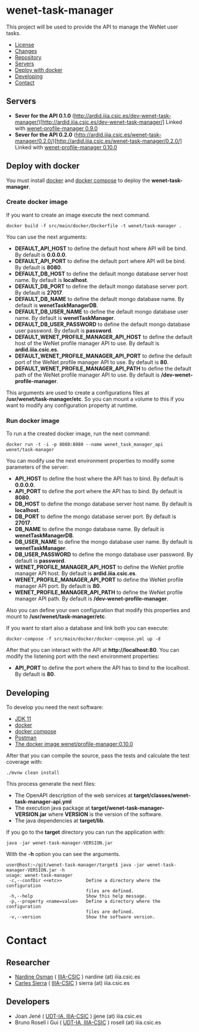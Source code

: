# wenet-task-manager

This project will be used to provide the API to manage the WeNet user tasks.

 - [License](LICENSE)
 - [Changes](CHANGELOG)
 - [Repository](https://rosell@bitbucket.org/wenet/wenet-task-manager-engine.git)
 - [Servers](#servers)
 - [Deploy with docker](#deploy-with-docker)
 - [Developing](#developing)
 - [Contact](#contact)

## Servers

  - **Sever for the API 0.1.0** (http://ardid.iiia.csic.es/dev-wenet-task-manager/)[http://ardid.iiia.csic.es/dev-wenet-task-manager/] Linked with [wenet-profile-manager 0.9.0](http://ardid.iiia.csic.es/dev-wenet-profile-manager/)
  - **Sever for the API 0.2.0** (http://ardid.iiia.csic.es/wenet-task-manager/0.2.0/)[http://ardid.iiia.csic.es/wenet-task-manager/0.2.0/] Linked with [wenet-profile-manager 0.10.0](http://ardid.iiia.csic.es/wenet-profile-manager/0.10.0/)


## Deploy with docker

  You must install [docker](https://docs.docker.com/install/) and
  [docker compose](https://docs.docker.com/compose/install/) to deploy
  the **wenet-task-manager**.

### Create docker image

If you want to create an image execute the next command.

```
docker build -f src/main/docker/Dockerfile -t wenet/task-manager .
```

You can use the next arguments:

 - **DEFAULT_API_HOST** to define the default host where API will be bind. By default is **0.0.0.0**.
 - **DEFAULT_API_PORT** to define the default port where API will be bind. By default is **8080**.
 - **DEFAULT_DB_HOST** to define the default mongo database server host name. By default is **localhost**.
 - **DEFAULT_DB_PORT** to define the default mongo database server port. By default is **27017**.
 - **DEFAULT_DB_NAME** to define the default mongo database name. By default is **wenetTaskManagerDB**.
 - **DEFAULT_DB_USER_NAME** to define the default mongo database user name. By default is **wenetTaskManager**.
 - **DEFAULT_DB_USER_PASSWORD** to define the default mongo database user password. By default is **password**.
 - **DEFAULT_WENET_PROFILE_MANAGER_API_HOST** to define the default host of the WeNet profile manager API to use. By default is **ardid.iiia.csic.es**.
 - **DEFAULT_WENET_PROFILE_MANAGER_API_PORT** to define the default port of the WeNet profile manager API to use. By default is **80**.
 - **DEFAULT_WENET_PROFILE_MANAGER_API_PATH** to define the default path of the WeNet profile manager API to use. By default is **/dev-wenet-profile-manager**.

This arguments are used to create a configurations files at **/usr/wenet/task-manager/etc**.
So you can mount a volume to this if you want to modify any configuration property at runtime.

### Run docker image

To run a the created docker image, run the next command:

```
docker run -t -i -p 8080:8080 --name wenet_task_manager_api wenet/task-manager
```

You can modify use the next environment properties to modify some parameters of the server:

 - **API_HOST** to define the host where the API has to bind. By default is **0.0.0.0**.
 - **API_PORT** to define the port where the API has to bind. By default is **8080**.
 - **DB_HOST** to define the mongo database server host name. By default is **localhost**.
 - **DB_PORT** to define the mongo database server port. By default is **27017**.
 - **DB_NAME** to define the mongo database name. By default is **wenetTaskManagerDB**.
 - **DB_USER_NAME** to define the mongo database user name. By default is **wenetTaskManager**.
 - **DB_USER_PASSWORD** to define the mongo database user password. By default is **password**.
 - **WENET_PROFILE_MANAGER_API_HOST** to define the WeNet profile manager API host. By default is **ardid.iiia.csic.es**.
 - **WENET_PROFILE_MANAGER_API_PORT** to define the WeNet profile manager API port. By default is **80**.
 - **WENET_PROFILE_MANAGER_API_PATH** to define the WeNet profile manager API path. By default is **/dev-wenet-profile-manager**.

Also you can define your own configuration that modify this properties and mount to  **/usr/wenet/task-manager/etc**.

If you want to start also a database and link both you can execute:

```
docker-compose -f src/main/docker/docker-compose.yml up -d
```

After that you can interact with the API at **http://localhost:80**. You can modify the listening port
with the next environment properties:

 - **API_PORT** to define the port where the API has to bind to the localhost. By default is **80**.


## Developing

To develop you need the next software:

 - [JDK 11](https://www.oracle.com/java/technologies/javase-jdk11-downloads.html)
 - [docker](https://docs.docker.com/install/)
 - [docker compose](https://docs.docker.com/compose/install/)
 - [Postman](https://www.postman.com/downloads/)
 - [The docker image wenet/profile-manager:0.10.0](https://bitbucket.org/wenet/wenet-profile-manager/src/master/README.md#deploy-with-docker)

After that you can compile the source, pass the tests and calculate the test coverage with:

```
./mvnw clean install
```

This process generate the next files:

 - The OpenAPI description of the web services at **target/classes/wenet-task-manager-api.yml**
 - The execution java package at **target/wenet-task-manager-VERSION.jar** where **VERSION** is the version of the software.
 - The java dependencies at **target/lib**.


If you go to the **target** directory you can run the application with:

```
java -jar wenet-task-manager-VERSION.jar
```

With the **-h** option you can see the arguments.

```
user@host:~/git/wenet-task-manager/target$ java -jar wenet-task-manager-VERSION.jar -h
usage: wenet-task-manager
 -c,--confDir <<etc>>         Define a directory where the configuration
                              files are defined.
 -h,--help                    Show this help message.
 -p,--property <name=value>   Define a directory where the configuration
                              files are defined.
 -v,--version                 Show the software version.
```


# Contact

## Researcher

 - [Nardine Osman](http://www.iiia.csic.es/~nardine/) ( [IIIA-CSIC](http://www.iiia.csic.es) ) nardine (at) iiia.csic.es
 - [Carles Sierra](http://www.iiia.csic.es/~sierra/) ( [IIIA-CSIC](http://www.iiia.csic.es) ) sierra (at) iiia.csic.es

## Developers

 - Joan Jené ( [UDT-IA, IIIA-CSIC](http://www.iiia.csic.es) ) jjene (at) iiia.csic.es
 - Bruno Rosell i Gui ( [UDT-IA, IIIA-CSIC](http://www.iiia.csic.es) ) rosell (at) iiia.csic.es
